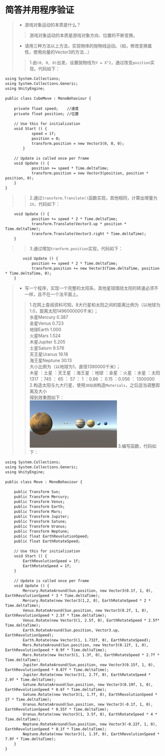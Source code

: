 # 简答并用程序验证
>* 游戏对象运动的本质是什么？
>> 游戏对象运动的本质是游戏对象方向、位置的不断变换。
>* 请用三种方法以上方法，实现物体的抛物线运动。（如，修改变换属性，使用向量的Vector3的方法...）
>> 1.由`(0, 0, 0)`出发，设置抛物线为`Y = X^2`，通过改变`position`实现，代码如下：
```
using System.Collections;
using System.Collections.Generic;
using UnityEngine;

public class CubeMove : MonoBehaviour {

    private float speed;	//速度
    private float position;	//位置

	// Use this for initialization
	void Start () {
            speed = 1f;
            position = 0;
            transform.position = new Vector3(0, 0, 0);
        }
	
	// Update is called once per frame
	void Update () {
            position += speed * Time.deltaTime;
            transform.position = new Vector3(position, position * position, 0);
	}
}
```
>> 2.通过`transform.Translate()`函数实现，其他相同，计算出增量为`2X`，代码如下：
```
	void Update () {
            position += speed * 2 * Time.deltaTime;
            transform.Translate(Vector3.up * position * Time.deltaTime);
            transform.Translate(Vector3.right * Time.deltaTime);
	}
```
>> 3.通过增加`tranform.position`实现，代码如下：
```
        void Update () {
            position += speed * 2 * Time.deltaTime;
            transform.position += new Vector3(Time.deltaTime, position * Time.deltaTime, 0);
	}
```
>* 写一个程序，实现一个完整的太阳系，其他星球围绕太阳的转速必须不一样，且不在一个法平面上。
>> 1.在网上查阅资料可知，8大行星和太阳之间的距离比例为（以地球为1.0，距离太阳1496000000千米）；<br>
水星Mercury 0.387<br>
金星Venus 0.723<br>
地球Earth 1.000<br>
火星Mars 1.524<br>
木星Jupiter 5.205<br>
土星Saturn 9.576<br>
天王星Uranus 19.18<br>
海王星Neptune 30.13<br>
>> 大小比例为（以地球为1，直径1390000千米）；<br>
木星 ：土星 ：天王星 ：海王星 ：地球 ：金星 ：火星 ：水星 ：太阳<br>
1317 ：745 ： 65 ： 57 ： 1 ：0.86 ： 0.15 ：0.056 ： 1300000<br>
>> 2.构造太阳与九大行星，使用`3D贴图`构造`Materials`，之后适当调整距离及大小<br>
>> 得到效果图如下：<br>
![效果图1](https://github.com/wyj16340227/3D-unity/blob/master/%E6%95%88%E6%9E%9C%E5%9B%BE1.png "效果图1")
>> 3.编写函数，代码如下：
```
using System.Collections;
using System.Collections.Generic;
using UnityEngine;

public class Move : MonoBehaviour {

    public Transform Sun;
    public Transform Mercury;
    public Transform Venus;
    public Transform Earth;
    public Transform Mars;
    public Transform Jupiter;
    public Transform Satune;
    public Transform Uranus;
    public Transform Neptune;
    public float EarthRevolutionSpeed;
    public float EarthRotateSpeed;

	// Use this for initialization
	void Start () {
        EarthRevolutionSpeed = 1f;
        EarthRotateSpeed = 1f;
	}
	
	// Update is called once per frame
	void Update () {
        Mercury.RotateAround(Sun.position, new Vector3(0.1f, 1, 0), EarthRevolutionSpeed * 3 * Time.deltaTime);
        Mercury.Rotate(new Vector3(1,2, 0), EarthRotateSpeed * 2 * Time.deltaTime);
        Venus.RotateAround(Sun.position, new Vector3(0.2f, 1, 0), EarthRevolutionSpeed * 2.5f * Time.deltaTime);
        Venus.Rotate(new Vector3(1, 2.5f, 0), EarthRotateSpeed * 2.5f* Time.deltaTime);
        Earth.RotateAround(Sun.position, Vector3.up, EarthRevolutionSpeed);
        Earth.Rotate(new Vector3(1, 1.732f, 0), EarthRotateSpeed);
        Mars.RotateAround(Sun.position, new Vector3(0.12f, 1, 0), EarthRevolutionSpeed * 0.9f * Time.deltaTime);
        Mars.Rotate(new Vector3(1, 1.3f, 0), EarthRotateSpeed * 2.7f * Time.deltaTime);
        Jupiter.RotateAround(Sun.position, new Vector3(0.15f, 1, 0), EarthRevolutionSpeed * 0.87f * Time.deltaTime);
        Jupiter.Rotate(new Vector3(1, 2.7f, 0), EarthRotateSpeed * 2.9f * Time.deltaTime);
        Satune.RotateAround(Sun.position, new Vector3(0.19f, 1, 0), EarthRevolutionSpeed * 0.6f * Time.deltaTime);
        Satune.Rotate(new Vector3(1, 1.7f, 0), EarthRevolutionSpeed * 27 * Time.deltaTime);
        Uranus.RotateAround(Sun.position, new Vector3(-0.1f, 1, 0), EarthRevolutionSpeed * 0.55f * Time.deltaTime);
        Uranus.Rotate(new Vector3(1, 3.5f, 0), EarthRotateSpeed * 4 * Time.deltaTime);
        Neptune.RotateAround(Sun.position, new Vector3(-0.22f, 1, 0), EarthRevolutionSpeed * 0.1f * Time.deltaTime);
        Neptune.Rotate(new Vector3(1, 1.3f, 0), EarthRevolutionSpeed * 7.9f * Time.deltaTime);
    }
}
```
